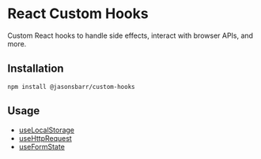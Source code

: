 # React Custom Hooks

Custom React hooks to handle side effects, interact with browser APIs, and more.

## Installation

```
npm install @jasonsbarr/custom-hooks
```

## Usage

- [useLocalStorage](https://github.com/jasonsbarr/react-hooks-and-utils/tree/master/packages/custom-hooks/src/data-storage)
- [useHttpRequest](https://github.com/jasonsbarr/react-hooks-and-utils/tree/master/packages/custom-hooks/src/http-requests)
- [useFormState](https://github.com/jasonsbarr/react-hooks-and-utils/tree/develop/packages/custom-hooks/src/form-state)
